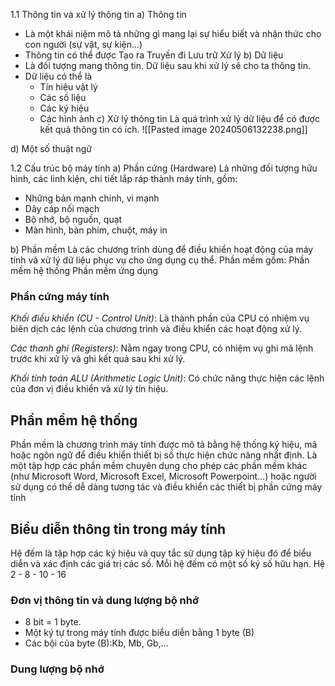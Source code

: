 1.1 Thông tin và xử lý thông tin 
a) Thông tin
- Là một khái niệm mô tả những gì mang lại sự hiểu biết và nhận thức cho con người (sự vật, sự kiện...)
- Thông tin có thể được
	Tạo ra
	Truyền đi
	Lưu trữ
	Xử lý
b) Dữ liệu
- Là đối tượng mang thông tin. Dữ liệu sau khi xử lý sẽ cho ta thông tin.
- Dữ liệu có thể là
	- Tín hiệu vật lý
	- Các số liệu
	- Các ký hiệu
	- Các hình ảnh
c) Xử lý thông tin
Là quá trình xử lý dữ liệu để có được kết quả thông tin có ích.
![[Pasted image 20240506132238.png]]

d) Một số thuật ngữ

1.2 Cấu trúc bộ máy tính
a) Phần cứng (Hardware)
Là những đối tượng hữu hình, các linh kiện, chi tiết lắp ráp thành máy tính, gồm:
- Những bản mạnh chính, vi mạnh
- Dây cáp nối mạch
- Bộ nhớ, bộ nguồn, quạt
- Màn hình, bàn phím, chuột, máy in
  
b) Phần mềm
Là các chương trình dùng để điều khiển hoạt động của máy tính và xử lý dữ liệu phục vụ cho ứng dụng cụ thể.
Phần mềm gồm:
	Phần mềm hệ thống
	Phần mềm ứng dụng
### Phần cứng máy tính

_Khối điều khiển (CU - Control Unit)_: Là thành phần của CPU có nhiệm vụ biên dịch các lệnh của chương trình và điều khiển các hoạt động xử lý.

_Các thanh ghi (Registers)_: Nằm ngay trong CPU, có nhiệm vụ ghi mã lệnh trước khi xử lý và ghi kết quả sau khi xử lý.  

_Khối tính toán ALU (Arithmetic Logic Unit)_: Có chức năng thực hiện các lệnh của đơn vị điều khiển và xử lý tín hiệu.

## Phần mềm hệ thống 
Phần mềm là chương trình máy tính được mô tả bằng hệ thống ký hiệu, mã hoặc ngôn ngữ để điều khiển thiết bị số thực hiện chức năng nhất định.
Là một tập hợp các phần mềm chuyên dụng cho phép các phần mềm khác (như Microsoft Word, Microsoft Excel, Microsoft Powerpoint…) hoặc người sử dụng có thể dễ dàng tương tác và điều khiển các thiết bị phần cứng máy tính

## Biểu diễn thông tin trong máy tính
Hệ đếm là tập hợp các ký hiệu và quy tắc sử dụng tập ký hiệu đó để biểu diễn và xác định các giá trị các số.
Mỗi hệ đếm có một số ký số hữu hạn.
Hệ 2 - 8 - 10 - 16

### Đơn vị thông tin và dung lượng bộ nhớ
- 8 bit = 1 byte.
- Một ký tự trong máy tính được biểu diễn bằng 1 byte (B)
- Các bội của byte (B):Kb, Mb, Gb,...
### Dung lượng bộ nhớ
